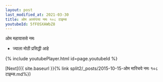 ```yaml
---
layout: post
last_modified_at: 2021-03-30
title: ओम अव्यंगाया नमः १०८ टाइम्स
youtubeId: 5fFOSXAWbZ8
---
```

 
 
 ओम महायाससे नमः  
 
 -  ज्याला मोठी प्रसिद्धी आहे 
 
  
 
  
 
 
 
 
 
 


{% include youtubePlayer.html id=page.youtubeId %}
 
[Next]({{ site.baseurl }}{% link  split2/_posts/2015-10-15-ओम मारिचये नमः १०८ टाइम्स.md%})
 
